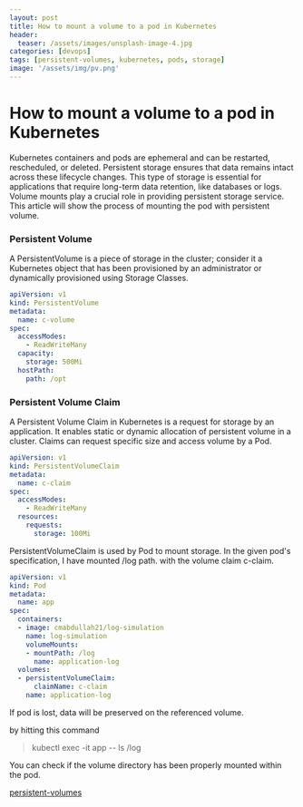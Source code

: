 ```yaml
---
layout: post
title: How to mount a volume to a pod in Kubernetes
header:
  teaser: /assets/images/unsplash-image-4.jpg
categories: [devops]
tags: [persistent-volumes, kubernetes, pods, storage]
image: '/assets/img/pv.png'
---
```


# How to mount a volume to a pod in Kubernetes

Kubernetes containers and pods are ephemeral and can be restarted, rescheduled, or deleted.
Persistent storage ensures that data remains intact across these lifecycle changes.
This type of storage is essential for applications that require long-term data retention, like databases or logs.
Volume mounts play a crucial role in providing persistent storage service.
This article will show the process of mounting the pod with persistent volume.

### Persistent Volume

A PersistentVolume is a piece of storage in the cluster; consider it a Kubernetes object that has been provisioned by
an administrator or dynamically provisioned using Storage Classes.

```yaml
apiVersion: v1
kind: PersistentVolume
metadata:
  name: c-volume
spec:
  accessModes:
    - ReadWriteMany
  capacity:
    storage: 500Mi
  hostPath:
    path: /opt
```
### Persistent Volume Claim

A Persistent Volume Claim in Kubernetes is a request for storage by an application.
It enables static or dynamic allocation of persistent volume in a cluster.
Claims can request specific size and access volume by a Pod.

```yaml
apiVersion: v1
kind: PersistentVolumeClaim
metadata:
  name: c-claim
spec:
  accessModes:
    - ReadWriteMany
  resources:
    requests:
      storage: 100Mi
```

PersistentVolumeClaim is used by Pod to mount storage. In the given pod's specification, I have mounted /log path.
with the volume claim c-claim.

```yaml
apiVersion: v1
kind: Pod
metadata:
  name: app
spec:
  containers:
  - image: cmabdullah21/log-simulation
    name: log-simulation
    volumeMounts:
    - mountPath: /log
      name: application-log
  volumes:
  - persistentVolumeClaim:
      claimName: c-claim
    name: application-log
```

If pod is lost, data will be preserved on the referenced volume.

by hitting this command
> kubectl exec -it app -- ls /log

You can check if the volume directory has been properly mounted within the pod.


[persistent-volumes](https://kubernetes.io/docs/concepts/storage/persistent-volumes/)


